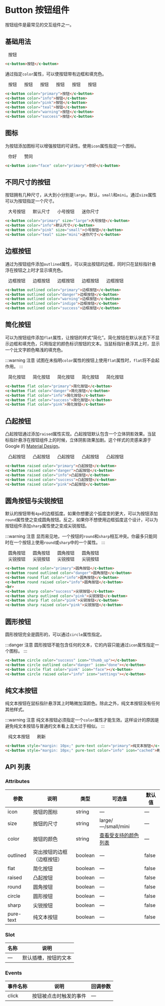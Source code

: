# Button 按钮组件

按钮组件是最常见的交互组件之一。

## 基础用法

<c-button style="margin: 10px;">按钮</c-button>

```html
<c-button>按钮</c-button>
```

通过指定`color`属性，可以使按钮带有边框和填充色。

<c-button style="margin: 10px;" color="primary">按钮</c-button>
<c-button style="margin: 10px;" color="info">按钮</c-button>
<c-button style="margin: 10px;" color="pink">按钮</c-button>
<c-button style="margin: 10px;" color="teal">按钮</c-button>
<c-button style="margin: 10px;" color="warning">按钮</c-button>
<c-button style="margin: 10px;" color="success">按钮</c-button>

```html
<c-button color="primary">按钮</c-button>
<c-button color="info">按钮</c-button>
<c-button color="pink">按钮</c-button>
<c-button color="teal">按钮</c-button>
<c-button color="warning">按钮</c-button>
<c-button color="success">按钮</c-button>
```

## 图标

为按钮添加图标可以增强按钮的可读性。使用`icon`属性指定一个图标。

<c-button style="margin: 10px;" icon="face" color="primary">你好</c-button>
<c-button style="margin: 10px;" icon="thumb_up" color="success">赞同</c-button>

```html
<c-button icon="face" color="primary">你好</c-button>
```

## 不同尺寸的按钮

按钮拥有几种尺寸，从大到小分别是`large`，默认，`small`和`mini`。通过`size`属性可以为按钮指定一个尺寸。

<c-button style="margin: 10px;" color="primary" size="large">大号按钮</c-button>
<c-button style="margin: 10px;" color="info">默认尺寸</c-button>
<c-button style="margin: 10px;" color="pink" size="small">小号按钮</c-button>
<c-button style="margin: 10px;" color="teal" size="mini">迷你尺寸</c-button>

```html
<c-button color="primary" size="large">大号按钮</c-button>
<c-button color="info">默认尺寸</c-button>
<c-button color="pink" size="small">小号按钮</c-button>
<c-button color="teal" size="mini">迷你尺寸</c-button>
```

## 边框按钮

通过为按钮组件添加`outlined`属性，可以突出按钮的边框，同时只在鼠标指针悬浮在按钮之上时才显示填充色。

<c-button style="margin: 10px;" outlined color="primary">边框按钮</c-button>
<c-button style="margin: 10px;" outlined color="danger">边框按钮</c-button>
<c-button style="margin: 10px;" outlined color="warning">边框按钮</c-button>
<c-button style="margin: 10px;" outlined color="indigo">边框按钮</c-button>
<c-button style="margin: 10px;" outlined color="success">边框按钮</c-button>

```html
<c-button outlined color="primary">边框按钮</c-button>
<c-button outlined color="danger">边框按钮</c-button>
<c-button outlined color="warning">边框按钮</c-button>
<c-button outlined color="indigo">边框按钮</c-button>
<c-button outlined color="success">边框按钮</c-button>
```

## 简化按钮

可以为按钮组件添加`flat`属性，让按钮的样式“简化”。简化按钮在默认状态下不显示边框和填充色，只用指定的颜色标识按钮的文本。当鼠标指针悬浮其上时，显示一个比文字颜色略浅的填充色。

:::warning 注意
试图在未指明`color`属性的按钮上使用`flat`属性时，`flat`将不会起作用。
:::

<c-button style="margin: 10px;" flat color="primary">简化按钮</c-button>
<c-button style="margin: 10px;" flat color="danger">简化按钮</c-button>
<c-button style="margin: 10px;" flat color="info">简化按钮</c-button>
<c-button style="margin: 10px;" flat color="success">简化按钮</c-button>
<c-button style="margin: 10px;" flat color="pink">简化按钮</c-button>

```html
<c-button flat color="primary">简化按钮</c-button>
<c-button flat color="danger">简化按钮</c-button>
<c-button flat color="info">简化按钮</c-button>
<c-button flat color="success">简化按钮</c-button>
<c-button flat color="pink">简化按钮</c-button>
```

## 凸起按钮

凸起按钮通过添加`raised`属性实现。凸起按钮默认包含一个立体阴影效果。当鼠标指针悬浮在按钮组件上的时候，立体阴影效果加剧。这个样式的灵感来源于 Google 的 [Material Design](https://www.material.io/)。

<c-button style="margin: 10px;" raised color="primary">凸起按钮</c-button>
<c-button style="margin: 10px;" raised color="danger">凸起按钮</c-button>
<c-button style="margin: 10px;" raised color="info">凸起按钮</c-button>
<c-button style="margin: 10px;" raised color="success">凸起按钮</c-button>
<c-button style="margin: 10px;" raised color="pink">凸起按钮</c-button>

```html
<c-button raised color="primary">凸起按钮</c-button>
<c-button raised color="danger">凸起按钮</c-button>
<c-button raised color="info">凸起按钮</c-button>
<c-button raised color="success">凸起按钮</c-button>
<c-button raised color="pink">凸起按钮</c-button>
```

## 圆角按钮与尖锐按钮

默认的按钮带有`4px`的边框弧度。如果你想要这个弧度变的更大，可以为按钮添加`round`属性使之变成圆角按钮。反之，如果你不想使用边框弧度这个设计，可以为按钮组件添加`sharp`属性使之变成尖锐按钮。

:::warning 注意
显而易见地，一个按钮的`round`和`sharp`相互冲突。你最多只能同时在一个按钮上使用`round`或`sharp`中的一个属性。
:::

<c-button style="margin: 10px;" round color="primary">圆角按钮</c-button>
<c-button style="margin: 10px;" round outlined color="danger">圆角按钮</c-button>
<c-button style="margin: 10px;" round flat color="info">圆角按钮</c-button>
<c-button style="margin: 10px;" round raised color="info">圆角按钮</c-button>
<br>
<c-button style="margin: 10px;" sharp color="success">尖锐按钮</c-button>
<c-button style="margin: 10px;" sharp outlined color="pink">尖锐按钮</c-button>
<c-button style="margin: 10px;" sharp flat color="pink">尖锐按钮</c-button>
<c-button style="margin: 10px;" sharp raised color="pink">尖锐按钮</c-button>

```html
<c-button round color="primary">圆角按钮</c-button>
<c-button round outlined color="danger">圆角按钮</c-button>
<c-button round flat color="info">圆角按钮</c-button>
<c-button round raised color="info">圆角按钮</c-button>
<br>
<c-button sharp color="success">尖锐按钮</c-button>
<c-button sharp outlined color="pink">尖锐按钮</c-button>
<c-button sharp flat color="pink">尖锐按钮</c-button>
<c-button sharp raised color="pink">尖锐按钮</c-button>
```

## 圆形按钮

圆形按钮完全是圆形的，可以通过`circle`属性指定。

:::danger 注意
圆形按钮不能包含任何的文本，它的内容只能通过`icon`属性指定一个图标。
:::

<c-button style="margin: 10px;" circle color="success" icon="thumb_up"></c-button>
<c-button style="margin: 10px;" circle outlined color="danger" icon="done"></c-button>
<c-button style="margin: 10px;" circle flat color="pink" icon="face"></c-button>
<c-button style="margin: 10px;" circle raised color="info" icon="settings"></c-button>

```html
<c-button circle color="success" icon="thumb_up"></c-button>
<c-button circle outlined color="danger" icon="done"></c-button>
<c-button circle flat color="pink" icon="face"></c-button>
<c-button circle raised color="info" icon="settings"></c-button>
```

## 纯文本按钮

纯文本按钮在鼠标指针悬浮其上时略微加深颜色。除此之外，纯文本按钮没有任何其他样式。

:::warning 注意
纯文本按钮必须指定一个`color`属性才能生效。这样设计的原因是避免纯文本按钮与普通的文本看上去太过于相似。
:::

<c-button style="margin: 10px;" pure-text color="primary">纯文本按钮</c-button>
<c-button style="margin: 10px;" pure-text color="info" icon="cached">刷新</c-button>

```html
<c-button style="margin: 10px;" pure-text color="primary">纯文本按钮</c-button>
<c-button style="margin: 10px;" pure-text color="info" icon="cached">刷新</c-button>
```

## API 列表

### Attributes
| 参数      | 说明          | 类型      | 可选值                           | 默认值  |
|---------- |-------------- |---------- |-------------------------------- |-------- |
| icon | 按钮的图标 | string | — | — |
| size | 按钮的尺寸 | string | large/—/small/mini | — |
| color | 按钮的颜色 | string | [查看受支持的颜色列表](color.md) | — |
| outlined | 突出按钮的边框（边框按钮） | boolean | — | false |
| flat | 简化按钮 | boolean | — | false |
| raised | 凸起按钮 | boolean | — | false |
| round | 圆角按钮 | boolean | — | false |
| circle | 圆形按钮 | boolean | — | false |
| sharp | 尖锐按钮 | boolean | — | false |
| pure-text | 纯文本按钮 | boolean | — | false |

### Slot

| 名称 | 说明                |
|------|--------------------|
| — | 默认插槽，按钮的文本 |

### Events
| 事件名称 | 说明 | 回调参数 |
|---------- |-------- |---------- |
| click | 按钮被点击时触发的事件 | — |